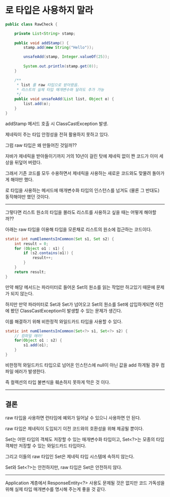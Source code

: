 # 로 타입은 사용하지 말라

```java
public class RawCheck {

    private List<String> stamp;
    
    public void addStamp() {
        stamp.add(new String("Hello"));

        unsafeAdd(stamp, Integer.valueOf(25));
        
        System.out.println(stamp.get(0));
    }

    /**
     * list 를 raw 타입으로 받아왔음.
     * 리스트의 실제 타입 매개변수와 달라도 추가 가능
     */
    public void unsafeAdd(List list, Object o) {
        list.add(o);
    }
}
```

addStamp 메서드 호출 시 ClassCastException 발생.

제네릭이 주는 타입 안정성을 전혀 활용하지 못하고 있다.

그럼 raw 타입은 왜 만들어진 것일까??

자바가 제네릭을 받아들이기까지 거의 10년이 걸린 탓에 제네릭 없이 짠 코드가 이미 세상을 뒤덮어 버렸다.

그래서 기존 코드를 모두 수용하면서 제네릭을 사용하는 새로운 코드와도 맞물려 돌아가게 해야만 했다.

로 타입을 사용하는 메서드에 매개변수화 타입의 인스턴스를 넘겨도 (물론 그 반대도) 동작해야만 했던 것이다.

---

그렇다면 리스트 원소의 타입을 몰라도 리스트를 사용하고 싶을 때는 어떻게 해야할까??

아래는 raw 타입을 이용해 타입을 모른채로 리스트의 원소에 접근하는 코드이다.

```java
static int numElementsInCommon(Set s1, Set s2) {
    int result = 0;
    for (Object o1 : s1) {
        if (s2.contains(o1)) {
            result++;
        }
    }
    return result;
}
```

만약 해당 메서드는 파라미터로 들어온 Set의 원소를 읽는 작업만 하고있기 때문에 문제가 되지 않는다.

하지만 만약 파라미터로 Set<String>과 Set<Integer>가 넘어오고 Set<Integer>의 원소를 Set<String>에 삽입하게되면 
이전에 봤던 ClassCastException이 발생할 수 있는 문제가 생긴다. 

이를 해결하기 위해 비한정적 와일드카드 타입을 사용할 수 있다.

```java
static int numElementsInCommon(Set<?> s1, Set<?> s2) {
    // 컴파일 에러!
    for(Object o1 : s2) {
        s1.add(o1);
    }
}
```

비한정적 와일드카드 타입으로 넘어온 인스턴스에 null이 아닌 값을 add 하게될 경우 컴파일 에러가 발생한다.

즉 컬렉션의 타입 불변식을 훼손하지 못하게 막은 것 이다.

---

## 결론

raw 타입을 사용하면 런타임에 예외가 일어날 수 있으니 사용하면 안 된다. 

raw 타입은 제네릭이 도입되기 이전 코드와의 호환성을 위해 제공될 뿐이다.

Set<Object>는 어떤 타입의 객체도 저장할 수 있는 매개변수화 타입이고, Set<?>는 모종의 타입 객체만 저장할 수 있는 와일드카드 타입이다.

그리고 이들의 raw 타입인 Set은 제네릭 타입 시스템에 속하지 않는다.

Set<Object>와 Set<?>는 안전하지만, raw 타입은 Set은 안전하지 않다.


---

Application 계층에서 ResponseEntity<?> 사용도 문제될 것은 없지만 
코드 가독성을 위해 실제 타입 매개변수를 명시해 주는게 좋을 것 같다.
